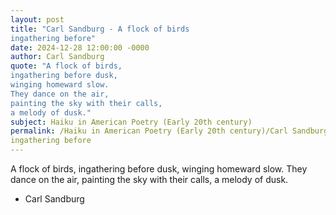 ```yaml
---
layout: post
title: "Carl Sandburg - A flock of birds
ingathering before"
date: 2024-12-28 12:00:00 -0000
author: Carl Sandburg
quote: "A flock of birds,
ingathering before dusk,
winging homeward slow.
They dance on the air,
painting the sky with their calls,
a melody of dusk."
subject: Haiku in American Poetry (Early 20th century)
permalink: /Haiku in American Poetry (Early 20th century)/Carl Sandburg/Carl Sandburg - A flock of birds
ingathering before
---
```


A flock of birds,
ingathering before dusk,
winging homeward slow.
They dance on the air,
painting the sky with their calls,
a melody of dusk.

- Carl Sandburg
